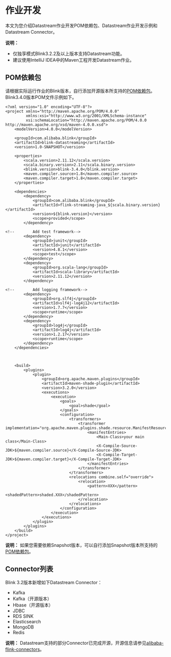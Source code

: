 # 作业开发

本文为您介绍Datastream作业开发POM依赖包、Datastream作业开发示例和Datastream Connector。

**说明：**

-   仅独享模式Blink3.2.2及以上版本支持Datastream功能。
-   建议使用IntelliJ IDEA中的Maven工程开发Datastream作业。

## POM依赖包

请根据实际运行作业的Blink版本，自行添加开源版本所支持的[POM依赖包](https://search.maven.org/search?q=com.alibaba.blink)。Blink3.4.0版本POM文件示例如下。

```
<?xml version="1.0" encoding="UTF-8"?>
<project xmlns="http://maven.apache.org/POM/4.0.0"
         xmlns:xsi="http://www.w3.org/2001/XMLSchema-instance"
         xsi:schemaLocation="http://maven.apache.org/POM/4.0.0 http://maven.apache.org/xsd/maven-4.0.0.xsd">
    <modelVersion>4.0.0</modelVersion>

    <groupId>com.alibaba.blink</groupId>
    <artifactId>blink-datastreaming</artifactId>
    <version>1.0-SNAPSHOT</version>

    <properties>
        <scala.version>2.11.12</scala.version>
        <scala.binary.version>2.11</scala.binary.version>
        <blink.version>blink-3.4.0</blink.version>
        <maven.compiler.source>1.8</maven.compiler.source>
        <maven.compiler.target>1.8</maven.compiler.target>
    </properties>

    <dependencies>
        <dependency>
            <groupId>com.alibaba.blink</groupId>
            <artifactId>flink-streaming-java_${scala.binary.version}</artifactId>
            <version>${blink.version}</version>
            <scope>provided</scope>
        </dependency>

<!--        Add test framework-->
        <dependency>
            <groupId>junit</groupId>
            <artifactId>junit</artifactId>
            <version>4.8.1</version>
            <scope>test</scope>
        </dependency>
        <dependency>
            <groupId>org.scala-lang</groupId>
            <artifactId>scala-library</artifactId>
            <version>2.11.12</version>
        </dependency>

<!--        Add logging framework-->
        <dependency>
            <groupId>org.slf4j</groupId>
            <artifactId>slf4j-log4j12</artifactId>
            <version>1.7.7</version>
            <scope>runtime</scope>
        </dependency>
        <dependency>
            <groupId>log4j</groupId>
            <artifactId>log4j</artifactId>
            <version>1.2.17</version>
            <scope>runtime</scope>
        </dependency>
    </dependencies>



    <build>
        <plugins>
            <plugin>
                <groupId>org.apache.maven.plugins</groupId>
                <artifactId>maven-shade-plugin</artifactId>
                <version>3.2.0</version>
                <executions>
                    <execution>
                        <goals>
                            <goal>shade</goal>
                        </goals>
                        <configuration>
                            <transformers>
                                <transformer implementation="org.apache.maven.plugins.shade.resource.ManifestResourceTransformer">
                                    <manifestEntries>
                                        <Main-Class>your main class</Main-Class>
                                        <X-Compile-Source-JDK>${maven.compiler.source}</X-Compile-Source-JDK>
                                        <X-Compile-Target-JDK>${maven.compiler.target}</X-Compile-Target-JDK>
                                    </manifestEntries>
                                </transformer>
                            </transformers>
                            <relocations combine.self="override">
                                <relocation>
                                    <pattern>XXX</pattern>
                                    <shadedPattern>shaded.XXX</shadedPattern>
                                </relocation>
                            </relocations>
                        </configuration>
                    </execution>
                </executions>
            </plugin>
        </plugins>
    </build>
</project>
```

**说明：** 如果您需要依赖Snapshot版本，可以自行添加Snapshot版本所支持的[POM依赖包](https://oss.sonatype.org/content/repositories/snapshots/com/alibaba/blink/flink-core/)。

## Connector列表

Blink 3.2版本新增如下Datastream Connector：

-   Kafka
-   Kafka（开源版本）
-   Hbase（开源版本）
-   JDBC
-   RDS SINK
-   Elasticsearch
-   MongoDB
-   Redis

**说明：** Datastream支持的部分Connector已完成开源，开源信息请参见[alibaba-flink-connectors](https://github.com/alibaba/alibaba-flink-connectors)。

